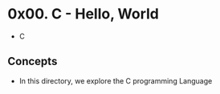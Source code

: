 # 0x00. C - Hello, World
- C

## Concepts
- In this directory, we explore the C programming Language
